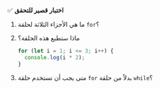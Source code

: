 ✅ **اختبار قصير للتحقق**
1.	ما هي الأجزاء الثلاثة لحلقة `for`؟
2.	ماذا ستطبع هذه الحلقة؟

    ```javascript
    for (let i = 1; i <= 3; i++) {
      console.log(i * 2);
    }
    ```
3.	متى يجب أن تستخدم حلقة `for` بدلاً من حلقة `while`؟